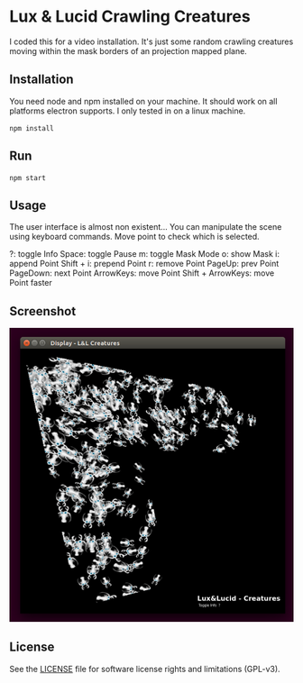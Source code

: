 # Lux & Lucid Crawling Creatures
I coded this for a video installation. It's just some random crawling creatures moving within the mask borders of an projection mapped plane.

## Installation
You need node and npm installed on your machine. It should work on all platforms electron supports. I only tested in on a linux machine.

```
npm install
```

## Run

```
npm start
```
## Usage
The user interface is almost non existent... You can manipulate the scene using keyboard commands. Move point to check which is selected.

?: toggle Info
Space: toggle Pause
m: toggle Mask Mode
o: show Mask
i: append Point
Shift + i: prepend Point
r: remove Point
PageUp: prev Point
PageDown: next Point
ArrowKeys: move Point
Shift + ArrowKeys: move Point faster

## Screenshot

![slides](https://raw.githubusercontent.com/rnd7/crawling-creatures/master/doc/screenshot.png)

## License

See the [LICENSE](LICENSE.md) file for software license rights and limitations (GPL-v3).

